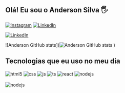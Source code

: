 ## Olá! Eu sou o Anderson Silva 🖐️


[![Instagram](https://img.shields.io/badge/Instagram-E4405F?style=for-the-badge&logo=instagram&logoColor=white)](https://www.instagram.com/anders0nsf/)
[![LinkedIn](https://img.shields.io/badge/LinkedIn-0077B5?style=for-the-badge&logo=linkedin&logoColor=white)](https://www.linkedin.com/feed/?trk=guest_homepage-basic_nav-header-signin)

[![LinkedIn](https://img.shields.io/badge/Facebook-1877F2?style=for-the-badge&logo=facebook&logoColor=white)](https://www.facebook.com/Salgadoed)

![Anderson GitHub stats](![Anderson GitHub stats](https://github-readme-stats.vercel.app/api?username=Anderson2022&show_icons=true&theme=highcontrast)
)

## Tecnologias que eu uso no meu dia

<div style="display: inline_block">
  <img align="center" alt="html5" src="https://img.shields.io/badge/HTML5-E34F26?style=for-the-badge&logo=html5&logoColor=white" />
  <img align="center" alt="css" src="https://img.shields.io/badge/CSS3-1572B6?style=for-the-badge&logo=css3&logoColor=white" />
  <img align="center" alt="js" src="https://img.shields.io/badge/JavaScript-F7DF1E?style=for-the-badge&logo=javascript&logoColor=black" />
  <img align="center" alt="ts" src="https://img.shields.io/badge/TypeScript-007ACC?style=for-the-badge&logo=typescript&logoColor=white" />
  <img align="center" alt="react" src="https://img.shields.io/badge/React-20232A?style=for-the-badge&logo=react&logoColor=61DAFB" />
  <img align="center" alt="nodejs" src="https://img.shields.io/badge/Node.js-43853D?style=for-the-badge&logo=node.js&logoColor=white" />
</div><br/>
<img align="center" alt="nodejs" src="https://lh3.googleusercontent.com/_DjVxg0BpXDOkzSK937N8u6feeoPyRaGFig9BKS8-04BWupXgaxxYsk0TNCl7OH74-P_Ki2t9g7GO2PA9VA03f8FCZnVfz-qosn7TC62zINdbP8xb47HvE4cSB2jI6VfzFdbzA1nmFWilYv7LK--AkvjnsKXqQYjtiWuQ_EcBkN60N-yRy3kwi9fmRgjTBfH3XodEPyHj-uPGGxnsxZLt_E-nENolLRK6kfdF6ciMKG2vWR32nAIsC93faTK31WgJL8hZddR4w_WJHr3ZXwmWLNrvZJyDEc3Fc9rTPTm2tZW55uGgREPmzMuyqSxn8_W2GSyoEJ68419KEWU44HOFqSRlfvHSN4JuBukYUa15hYyOwDJzqjMj5j6G_cajCDBx-YoDdFLe_9fkjHYcZbo8cdu5uRCeSWoXAZC1g6ljknYgMrCCCS-XLOMN6DJihDIWmiMPLoAcmWCPuwVFfurBnisehH8kz3scgrhRmh-QV4perjGOGqHDQO1TRsUSa5TMA17KUL7AGx6BiuZP-dL9C8Kv-jusGQnIHp-FJnBsmcGTlPC2TMdQMfQUFBk9CykT9avUHq19_8CkLeF2SnBbGfpWsYEgO10laGL6wvoYpDkoLNZZUZKHu8ST6ALBi0n2wtkvUFNbCVyaB_6oz_APbLg2ed6rlUm8ArBVJ7Fa4sHcea2WJ70GV_afbtmRofBgIoNoaePW2vpS3u9m2wS4eLDmYqeEThITZQUE4Quh1PuOhoiSjkpJcAfHbwft-j2DjdUqNAqHvJqgijYCZ4DycIrX-EvDq8-9l5ost8i_lmKb37nIhrj6ARCQMNIgWDEQ1LrNmW756OGbYQDTIqGxFItyLGV7afG0h7Kz4XaoBO7-c5T5dZeQEvZgb60PQXsH99a3VISHFp-eQaycCyYYqWKiibCnflykLbc4RyWRSWo1InkTg=s560-no?authuser=0" />
</div><br/>

<!-- Apaixonado por tecnologia, educação e por mudar a vida das pessoas através da programação.

### Últimos videos:
- [Criando Infinite Scroll - React Native](https://youtu.be/TjkFGrjkXfc)<br/>
- [O que estudar para se tornar um desenvolvedor front-end? 2021](https://youtu.be/Ab-kGzlCCWI)<br/>
- [Criando interface login do Instagram - React Native](https://youtu.be/pSV9Wh_p2Cg)<br/>
- [Aprendendo e conhecendo FIGMA - UI Design](https://youtu.be/KRCfX25yFf4)<br/>
 -->

